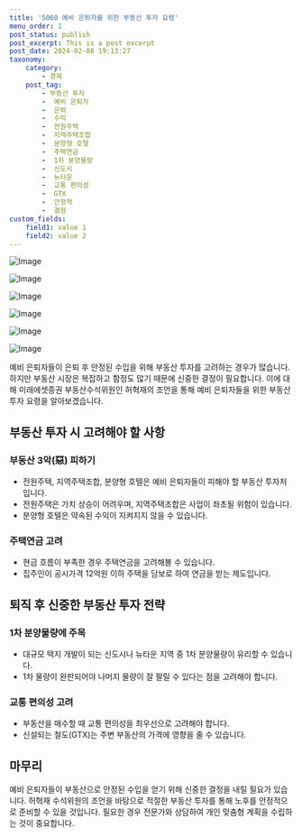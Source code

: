 ```yaml
---
title: '5060 예비 은퇴자를 위한 부동산 투자 요령'
menu_order: 1
post_status: publish
post_excerpt: This is a post excerpt
post_date: 2024-02-08 19:13:27
taxonomy:
    category:
        - 경제
    post_tag:
        - 부동산 투자
        -  예비 은퇴자
        -  은퇴
        -  수익
        -  전원주택
        -  지역주택조합
        -  분양형 호텔
        -  주택연금
        -  1차 분양물량
        -  신도시
        -  뉴타운
        -  교통 편의성
        -  GTX
        -  안정적
        -  결정
custom_fields:
    field1: value 1
    field2: value 2
---
```


![Image](https://imgnews.pstatic.net/image/023/2024/02/08/0003815770_001_20240208154201068.png?type=w647)

![Image](https://imgnews.pstatic.net/image/023/2024/02/08/0003815770_002_20240208154201096.png?type=w647)

![Image](https://imgnews.pstatic.net/image/023/2024/02/08/0003815770_003_20240208154201124.JPG?type=w647)

![Image](https://imgnews.pstatic.net/image/023/2024/02/08/0003815770_004_20240208154201176.png?type=w647)

![Image](https://imgnews.pstatic.net/image/023/2024/02/08/0003815770_005_20240208154201203.jpg?type=w647)

![Image](https://imgnews.pstatic.net/image/023/2024/02/08/0003815770_006_20240208154201232.jpg?type=w647)

예비 은퇴자들이 은퇴 후 안정된 수입을 위해 부동산 투자를 고려하는 경우가 많습니다. 하지만 부동산 시장은 복잡하고 함정도 많기 때문에 신중한 결정이 필요합니다. 이에 대해 미래에셋증권 부동산수석위원인 허혁재의 조언을 통해 예비 은퇴자들을 위한 부동산 투자 요령을 알아보겠습니다.
## 부동산 투자 시 고려해야 할 사항
### 부동산 3악(惡) 피하기
- 전원주택, 지역주택조합, 분양형 호텔은 예비 은퇴자들이 피해야 할 부동산 투자처입니다.
- 전원주택은 가치 상승이 어려우며, 지역주택조합은 사업이 좌초될 위험이 있습니다.
- 분양형 호텔은 약속된 수익이 지켜지지 않을 수 있습니다.
### 주택연금 고려
- 현금 흐름이 부족한 경우 주택연금을 고려해볼 수 있습니다.
- 집주인이 공시가격 12억원 이하 주택을 담보로 하여 연금을 받는 제도입니다.
## 퇴직 후 신중한 부동산 투자 전략
### 1차 분양물량에 주목
- 대규모 택지 개발이 되는 신도시나 뉴타운 지역 중 1차 분양물량이 유리할 수 있습니다.
- 1차 물량이 완판되어야 나머지 물량이 잘 팔릴 수 있다는 점을 고려해야 합니다.
### 교통 편의성 고려
- 부동산을 매수할 때 교통 편의성을 최우선으로 고려해야 합니다.
- 신설되는 철도(GTX)는 주변 부동산의 가격에 영향을 줄 수 있습니다.
## 마무리
예비 은퇴자들이 부동산으로 안정된 수입을 얻기 위해 신중한 결정을 내릴 필요가 있습니다. 허혁재 수석위원의 조언을 바탕으로 적절한 부동산 투자를 통해 노후를 안정적으로 준비할 수 있을 것입니다. 필요한 경우 전문가와 상담하여 개인 맞춤형 계획을 수립하는 것이 중요합니다.
